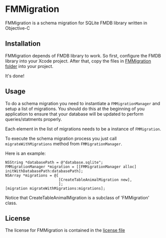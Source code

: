 FMMigration
===========

FMMigration is a schema migration for SQLite FMDB library written in Objective-C

## Installation

FMMigration depends of FMDB library to work. So first, configure the FMDB library into your Xcode project.
After that, copy the files in [FMMigration folder](http://github.com/felipowsky/FMMigration/tree/master/FMMigration/FMMigration) into your project.

It's done!

## Usage

To do a schema migration you need to instantiate a `FMMigrationManager` and setup a list of migrations.
You should do this at the beginning of you application to ensure that your database will be updated to perform queries/statments properly.

Each element in the list of migrations needs to be a instance of `FMMigration`.

To execute the schema migration process you just call `migrateWithMigrations` method from `FMMigrationManager`.

Here is an example:

	NSString *databasePath = @"database.sqlite";
	FMMigrationManager *migration = [[FMMigrationManager alloc] initWithDatabasePath:databasePath];
	NSArray *migrations = @[
							[CreateTableAnimalMigration new],
							];
    [migration migrateWithMigrations:migrations];

Notice that CreateTableAnimalMigration is a subclass of 'FMMigration' class.

## License

The license for FMMigration is contained in the [license file](http://github.com/felipowsky/FMMigration/blob/master/LICENSE)